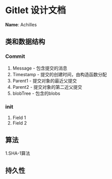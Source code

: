 # Gitlet 设计文档

**Name**: Achilles

## 类和数据结构

### Commit

1. Message - 包含提交的消息
2. Timestamp - 提交的创建时间，由构造函数分配
3. Parent1 - 提交对象的最近父提交
4. Parent2 - 提交对象的第二近父提交
5. blobTree - 包含的blobs

### init

1. Field 1
2. Field 2


## 算法

1.SHA-1算法


## 持久性


